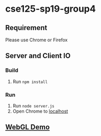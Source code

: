 # cse125-sp19-group4

## Requirement
Please use Chrome or Firefox
## Server and Client IO
### Build
1. Run `npm install`
### Run
1. Run `node server.js`
2. Open Chrome to [localhost](http://localhost:8080)

## [WebGL Demo](http://localhost:8080/cube_demo)

